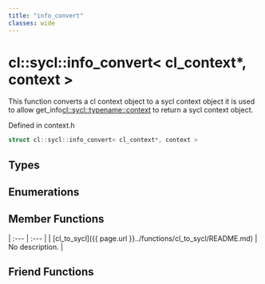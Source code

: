 ```yaml
---
title: "info_convert"
classes: wide
---
```


# cl::sycl::info_convert< cl_context*, context >

This function converts a cl context object to a sycl context object it is used to allow get_info<cl::sycl::typename::context> to return a sycl context object.

Defined in context.h

```cpp
struct cl::sycl::info_convert< cl_context*, context >
```

## Types

## Enumerations

## Member Functions

| :--- | :--- |
| [cl_to_sycl]({{ page.url }}../functions/cl_to_sycl/README.md) | No description. |

## Friend Functions
